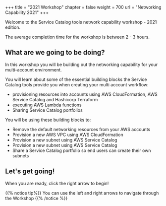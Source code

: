 +++
title = "2021 Workshop"
chapter = false
weight = 700
url = "Networking Capability 2021"
+++

Welcome to the Service Catalog tools network capability workshop - 2021 edition. 

The average completion time for the workshop is between 2 - 3 hours.


## What are we going to be doing?

In this workshop you will be building out the networking capability for your multi-account environment.  

You will learn about some of the essential building blocks the Service Catalog tools provide you when creating your 
multi account workflow:
- provisioning resources into accounts using AWS CloudFormation, AWS Service Catalog and Hashicorp Terraform
- executing AWS Lambda functions 
- Sharing Service Catalog portfolios

You will be using these building blocks to:

- Remove the default networking resources from your AWS accounts
- Provision a new AWS VPC using AWS CloudFormation
- Provision a new subnet using AWS Service Catalog
- Provision a new subnet using AWS Service Catalog
- Share a Service Catalog portfolio so end users can create their own subnets

## Let's get going!

When you are ready, click the right arrow to begin! 

{{% notice tip%}}
You can use the left and right arrows to navigate through the Workshop
{{% /notice %}}
